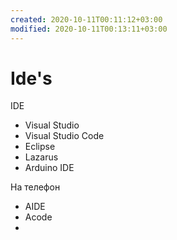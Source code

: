 ```yaml
---
created: 2020-10-11T00:11:12+03:00
modified: 2020-10-11T00:13:11+03:00
---
```


# Ide's

IDE
- Visual Studio
- Visual Studio Code
- Eclipse
- Lazarus
- Arduino IDE

На телефон
- AIDE
- Acode
-